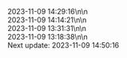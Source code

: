 2023-11-09 14:29:16\n\n  
2023-11-09 14:14:21\n\n  
2023-11-09 13:31:31\n\n  
2023-11-09 13:18:38\n\n  
Next update: 2023-11-09 14:50:16
